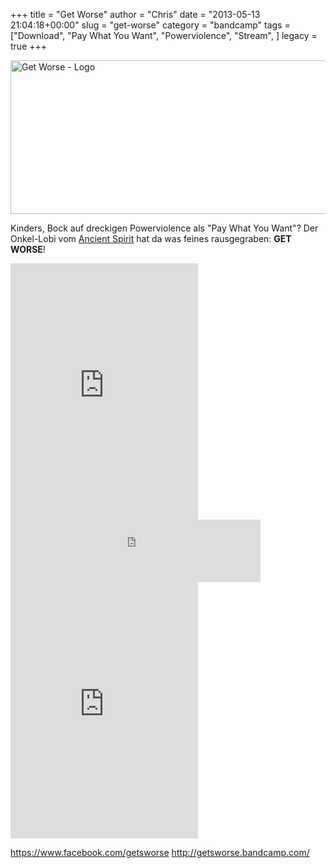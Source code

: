 +++
title = "Get Worse"
author = "Chris"
date = "2013-05-13 21:04:18+00:00"
slug = "get-worse"
category = "bandcamp"
tags = ["Download", "Pay What You Want", "Powerviolence", "Stream", ]
legacy = true
+++

<img src="images//2013/05/Gets-Worse-Negative-150x150.jpg" alt="Gets Worse - Negative" width="0" height="0" class="alignleft size-thumbnail wp-image-10752" />
<img src="images//2013/05/Get-Worse-Logo.jpg" alt="Get Worse - Logo" width="638" height="246" class="aligncenter size-full wp-image-10750" />

Kinders, Bock auf dreckigen Powerviolence als "Pay What You Want"? Der Onkel-Lobi vom <a href="http://www.ancientspirit.de">Ancient Spirit</a> hat da was feines rausgegraben: **GET WORSE**!

<iframe width="300" height="410" style="position: relative; display: block; width: 300px; height: 410px;" src="http://bandcamp.com/EmbeddedPlayer/v=2/album=3396076063/size=grande3/bgcol=222222/linkcol=FFFFFF/" allowtransparency="true" frameborder="0"><a href="http://getsworse.bandcamp.com/album/negative">Negative by Gets Worse</a></iframe>

<iframe width="400" height="100" style="position: relative; display: block; width: 400px; height: 100px;" src="http://bandcamp.com/EmbeddedPlayer/v=2/album=3437974130/size=venti/bgcol=222222/linkcol=FFFFFF/" allowtransparency="true" frameborder="0"><a href="http://getsworse.bandcamp.com/album/year-of-the-bastard">Year of the Bastard by Gets Worse</a></iframe>

<iframe width="300" height="410" style="position: relative; display: block; width: 300px; height: 410px;" src="http://bandcamp.com/EmbeddedPlayer/v=2/album=2809528207/size=grande3/bgcol=222222/linkcol=FFFFFF/" allowtransparency="true" frameborder="0"><a href="http://getsworse.bandcamp.com/album/gets-worse">Gets Worse by Gets Worse</a></iframe>

<a href="https://www.facebook.com/getsworse">https://www.facebook.com/getsworse</a>
<a href="http://getsworse.bandcamp.com/">http://getsworse.bandcamp.com/</a>
